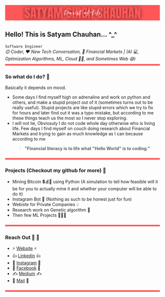 <!--
✨✨✨✨✨✨✨✨✨✨✨✨✨✨
✨✨ IF YOU ARE READING THIS ✨✨
✨✨ ....DO REACH ME OUT.... ✨✨ 
✨✨ ..ON INSTAGRAM OR MAIL. ✨✨
✨✨ (links are given below) ✨✨
✨✨ (It'll be a great convo)✨✨
✨✨ Do mention I found your ✨✨
✨✨ ....(Secret Message)... ✨✨
✨✨✨✨✨✨✨✨✨✨✨✨✨✨
-->

<img src="satyam.png" alt="Satyam, Satyam Chauhan, Satyam Singh Chauhan, Logo, Banner"/>

## Hello! This is Satyam Chauhan... ^_^

`Software Engineer` <br>
*😊 Coder, ❤️ New Tech Conversation, 🥰 Financial Markets | (AI 💻, Optimization Algorithms, ML, Cloud 👨‍💻, and Sometimes Web 😅)*
<img src="satyam-horizontal-rule.png" alt="Satyam, Satyam Chauhan, Satyam Singh Chauhan, Logo, Banner" height = "5" width = "100%"/>

### So what do I do? 🤔
Basically it depends on mood.
- Some days I find myself high on adrenaline and work on python and others, and make a stupid project out of it (sometimes turns out to be really useful). Stupid projects are like stupid errors which we try to fix for hours and later find out it was a typo mistake, but according to me these things teach us the most so I never stop exploring.
- I will not lie, Obviosuly I do not code whole day otherwise who is living life. Few days I find myself on couch doing research about Financial Markets and trying to gain as much knowledge as I can because according to me
  > **"Financial literacy is to life what "Hello World" is to coding."**
  
<img src="satyam-horizontal-rule.png" alt="Satyam, Satyam Chauhan, Satyam Singh Chauhan, Logo, Banner" height = "5" width = "100%"/>

### Projects (Checkout my github for more) 🤫
 - Mining Bitcoin 💲💰🤑 using Python (A simulation to tell how feasible will it be for you to actually mine it and whether your computer will be able to do it)
 - Instagram Bot 👀 (Nothing as such to be honest just for fun)
 - Webiste for Private Companies 💡
 - Research work on Genetic algorithm 🧐
 - Then few ML Projects 🤷🤷🤷

<img src="satyam-horizontal-rule.png" alt="Satyam, Satyam Chauhan, Satyam Singh Chauhan, Logo, Banner" height = "5" width = "100%"/>

### Reach Out 🕺 🕺 
 - ⚡ [Website](https://satyam9090.github.io") ⚡
 - 👍 [Linkedin](https://www.linkedin.com/in/satyam9090") 👍
 - 📸 [Instagram](https://www.instagram.com/satyam.naman/) 📸
 - 🧑‍ [Facebook](https://www.facebook.com/SatyamSinghChauhan9090) 🧑‍
 - ✍️ [Medium](https://medium.com/@sat00yam) ✍️
 - 📧 [Mail](mailto:sat00yam@gmail.com) 📧
 
<img src="satyam-horizontal-rule.png" alt="Satyam, Satyam Chauhan, Satyam Singh Chauhan, Logo, Banner" height = "5" width = "100%"/>

